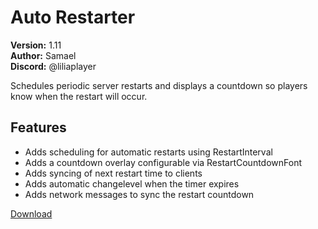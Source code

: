 # Auto Restarter

**Version:** 1.11  
**Author:** Samael  
**Discord:** @liliaplayer  

Schedules periodic server restarts and displays a countdown so players know when the restart will occur.

## Features

- Adds scheduling for automatic restarts using RestartInterval
- Adds a countdown overlay configurable via RestartCountdownFont
- Adds syncing of next restart time to clients
- Adds automatic changelevel when the timer expires
- Adds network messages to sync the restart countdown

[Download](https://github.com/LiliaFramework/Modules/raw/refs/heads/gh-pages/autorestarter.zip)
